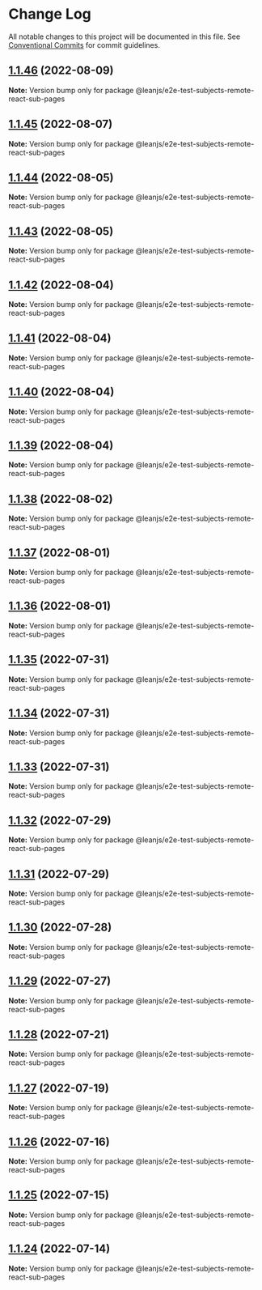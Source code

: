 # Change Log

All notable changes to this project will be documented in this file.
See [Conventional Commits](https://conventionalcommits.org) for commit guidelines.

## [1.1.46](https://github.com/leanjs/leanjs/compare/@leanjs/e2e-test-subjects-remote-react-sub-pages@1.1.45...@leanjs/e2e-test-subjects-remote-react-sub-pages@1.1.46) (2022-08-09)

**Note:** Version bump only for package @leanjs/e2e-test-subjects-remote-react-sub-pages





## [1.1.45](https://github.com/leanjs/leanjs/compare/@leanjs/e2e-test-subjects-remote-react-sub-pages@1.1.44...@leanjs/e2e-test-subjects-remote-react-sub-pages@1.1.45) (2022-08-07)

**Note:** Version bump only for package @leanjs/e2e-test-subjects-remote-react-sub-pages





## [1.1.44](https://github.com/leanjs/leanjs/compare/@leanjs/e2e-test-subjects-remote-react-sub-pages@1.1.43...@leanjs/e2e-test-subjects-remote-react-sub-pages@1.1.44) (2022-08-05)

**Note:** Version bump only for package @leanjs/e2e-test-subjects-remote-react-sub-pages





## [1.1.43](https://github.com/leanjs/leanjs/compare/@leanjs/e2e-test-subjects-remote-react-sub-pages@1.1.42...@leanjs/e2e-test-subjects-remote-react-sub-pages@1.1.43) (2022-08-05)

**Note:** Version bump only for package @leanjs/e2e-test-subjects-remote-react-sub-pages





## [1.1.42](https://github.com/leanjs/leanjs/compare/@leanjs/e2e-test-subjects-remote-react-sub-pages@1.1.41...@leanjs/e2e-test-subjects-remote-react-sub-pages@1.1.42) (2022-08-04)

**Note:** Version bump only for package @leanjs/e2e-test-subjects-remote-react-sub-pages





## [1.1.41](https://github.com/leanjs/leanjs/compare/@leanjs/e2e-test-subjects-remote-react-sub-pages@1.1.40...@leanjs/e2e-test-subjects-remote-react-sub-pages@1.1.41) (2022-08-04)

**Note:** Version bump only for package @leanjs/e2e-test-subjects-remote-react-sub-pages





## [1.1.40](https://github.com/leanjs/leanjs/compare/@leanjs/e2e-test-subjects-remote-react-sub-pages@1.1.39...@leanjs/e2e-test-subjects-remote-react-sub-pages@1.1.40) (2022-08-04)

**Note:** Version bump only for package @leanjs/e2e-test-subjects-remote-react-sub-pages





## [1.1.39](https://github.com/leanjs/leanjs/compare/@leanjs/e2e-test-subjects-remote-react-sub-pages@1.1.38...@leanjs/e2e-test-subjects-remote-react-sub-pages@1.1.39) (2022-08-04)

**Note:** Version bump only for package @leanjs/e2e-test-subjects-remote-react-sub-pages





## [1.1.38](https://github.com/leanjs/leanjs/compare/@leanjs/e2e-test-subjects-remote-react-sub-pages@1.1.37...@leanjs/e2e-test-subjects-remote-react-sub-pages@1.1.38) (2022-08-02)

**Note:** Version bump only for package @leanjs/e2e-test-subjects-remote-react-sub-pages





## [1.1.37](https://github.com/leanjs/leanjs/compare/@leanjs/e2e-test-subjects-remote-react-sub-pages@1.1.36...@leanjs/e2e-test-subjects-remote-react-sub-pages@1.1.37) (2022-08-01)

**Note:** Version bump only for package @leanjs/e2e-test-subjects-remote-react-sub-pages





## [1.1.36](https://github.com/leanjs/leanjs/compare/@leanjs/e2e-test-subjects-remote-react-sub-pages@1.1.35...@leanjs/e2e-test-subjects-remote-react-sub-pages@1.1.36) (2022-08-01)

**Note:** Version bump only for package @leanjs/e2e-test-subjects-remote-react-sub-pages





## [1.1.35](https://github.com/leanjs/leanjs/compare/@leanjs/e2e-test-subjects-remote-react-sub-pages@1.1.34...@leanjs/e2e-test-subjects-remote-react-sub-pages@1.1.35) (2022-07-31)

**Note:** Version bump only for package @leanjs/e2e-test-subjects-remote-react-sub-pages





## [1.1.34](https://github.com/leanjs/leanjs/compare/@leanjs/e2e-test-subjects-remote-react-sub-pages@1.1.33...@leanjs/e2e-test-subjects-remote-react-sub-pages@1.1.34) (2022-07-31)

**Note:** Version bump only for package @leanjs/e2e-test-subjects-remote-react-sub-pages





## [1.1.33](https://github.com/leanjs/leanjs/compare/@leanjs/e2e-test-subjects-remote-react-sub-pages@1.1.32...@leanjs/e2e-test-subjects-remote-react-sub-pages@1.1.33) (2022-07-31)

**Note:** Version bump only for package @leanjs/e2e-test-subjects-remote-react-sub-pages





## [1.1.32](https://github.com/leanjs/leanjs/compare/@leanjs/e2e-test-subjects-remote-react-sub-pages@1.1.31...@leanjs/e2e-test-subjects-remote-react-sub-pages@1.1.32) (2022-07-29)

**Note:** Version bump only for package @leanjs/e2e-test-subjects-remote-react-sub-pages





## [1.1.31](https://github.com/leanjs/leanjs/compare/@leanjs/e2e-test-subjects-remote-react-sub-pages@1.1.30...@leanjs/e2e-test-subjects-remote-react-sub-pages@1.1.31) (2022-07-29)

**Note:** Version bump only for package @leanjs/e2e-test-subjects-remote-react-sub-pages





## [1.1.30](https://github.com/leanjs/leanjs/compare/@leanjs/e2e-test-subjects-remote-react-sub-pages@1.1.29...@leanjs/e2e-test-subjects-remote-react-sub-pages@1.1.30) (2022-07-28)

**Note:** Version bump only for package @leanjs/e2e-test-subjects-remote-react-sub-pages





## [1.1.29](https://github.com/leanjs/leanjs/compare/@leanjs/e2e-test-subjects-remote-react-sub-pages@1.1.28...@leanjs/e2e-test-subjects-remote-react-sub-pages@1.1.29) (2022-07-27)

**Note:** Version bump only for package @leanjs/e2e-test-subjects-remote-react-sub-pages





## [1.1.28](https://github.com/leanjs/leanjs/compare/@leanjs/e2e-test-subjects-remote-react-sub-pages@1.1.27...@leanjs/e2e-test-subjects-remote-react-sub-pages@1.1.28) (2022-07-21)

**Note:** Version bump only for package @leanjs/e2e-test-subjects-remote-react-sub-pages





## [1.1.27](https://github.com/leanjs/leanjs/compare/@leanjs/e2e-test-subjects-remote-react-sub-pages@1.1.26...@leanjs/e2e-test-subjects-remote-react-sub-pages@1.1.27) (2022-07-19)

**Note:** Version bump only for package @leanjs/e2e-test-subjects-remote-react-sub-pages





## [1.1.26](https://github.com/leanjs/leanjs/compare/@leanjs/e2e-test-subjects-remote-react-sub-pages@1.1.25...@leanjs/e2e-test-subjects-remote-react-sub-pages@1.1.26) (2022-07-16)

**Note:** Version bump only for package @leanjs/e2e-test-subjects-remote-react-sub-pages





## [1.1.25](https://github.com/leanjs/leanjs/compare/@leanjs/e2e-test-subjects-remote-react-sub-pages@1.1.24...@leanjs/e2e-test-subjects-remote-react-sub-pages@1.1.25) (2022-07-15)

**Note:** Version bump only for package @leanjs/e2e-test-subjects-remote-react-sub-pages





## [1.1.24](https://github.com/leanjs/leanjs/compare/@leanjs/e2e-test-subjects-remote-react-sub-pages@1.1.23...@leanjs/e2e-test-subjects-remote-react-sub-pages@1.1.24) (2022-07-14)

**Note:** Version bump only for package @leanjs/e2e-test-subjects-remote-react-sub-pages
